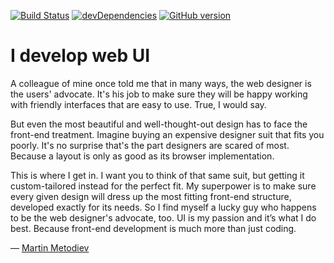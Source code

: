 [![Build Status](https://api.travis-ci.org/martinmethod/martinmethod.github.io.svg)](https://travis-ci.org/martinmethod/martinmethod.github.io) [![devDependencies](https://david-dm.org/martinmethod/martinmethod.github.io/dev-status.svg)](https://david-dm.org/martinmethod/martinmethod.github.io?type=dev) [![GitHub version](https://badge.fury.io/gh/martinmethod%2Fmartinmethod.github.io.svg)](https://badge.fury.io/gh/martinmethod%2Fmartinmethod.github.io)

# I develop web UI

A colleague of mine once told me that in many ways, the web designer is the users' advocate. It's his job to make sure they will be happy working with friendly interfaces that are easy to use. True, I would say.

But even the most beautiful and well-thought-out design has to face the front-end treatment. Imagine buying an expensive designer suit that fits you poorly. It's no surprise that's the part designers are scared of most. Because a layout is only as good as its browser implementation.

This is where I get in. I want you to think of that same suit, but getting it custom-tailored instead for the perfect fit. My superpower is to make sure every given design will dress up the most fitting front-end structure, developed exactly for its needs. So I find myself a lucky guy who happens to be the web designer's advocate, too. UI is my passion and it’s what I do best. Because front-end development is much more than just coding.

— [Martin Metodiev](http://bg.linkedin.com/in/martinmetodiev "Go to my LinkedIn profile")